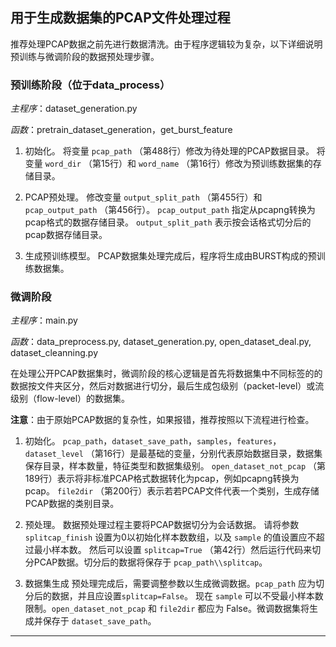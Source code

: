 ## 用于生成数据集的PCAP文件处理过程
推荐处理PCAP数据之前先进行数据清洗。由于程序逻辑较为复杂，以下详细说明预训练与微调阶段的数据预处理步骤。

### 预训练阶段（位于data_process）
*主程序*：dataset_generation.py

*函数*：pretrain_dataset_generation，get_burst_feature

1. 初始化。
将变量 `pcap_path` （第488行）修改为待处理的PCAP数据目录。
将变量 `word_dir` （第15行）和 `word_name` （第16行）修改为预训练数据集的存储目录。

2. PCAP预处理。
修改变量 `output_split_path` （第455行）和 `pcap_output_path` （第456行）。
`pcap_output_path` 指定从pcapng转换为pcap格式的数据存储目录。
`output_split_path` 表示按会话格式切分后的pcap数据存储目录。

3. 生成预训练模型。
PCAP数据集处理完成后，程序将生成由BURST构成的预训练数据集。

### 微调阶段
*主程序*：main.py

*函数*：data_preprocess.py, dataset_generation.py, open_dataset_deal.py, dataset_cleanning.py

在处理公开PCAP数据集时，微调阶段的核心逻辑是首先将数据集中不同标签的的数据按文件夹区分，然后对数据进行切分，最后生成包级别（packet-level）或流级别（flow-level）的数据集。

**注意**：由于原始PCAP数据的复杂性，如果报错，推荐按照以下流程进行检查。

1. 初始化。
`pcap_path`，`dataset_save_path`，`samples`，`features`，`dataset_level` （第16行）是最基础的变量，分别代表原始数据目录，数据集保存目录，样本数量，特征类型和数据集级别。 `open_dataset_not_pcap` （第189行）表示将非标准PCAP格式数据转化为pcap，例如pcapng转换为pcap。
`file2dir` （第200行）表示若若PCAP文件代表一个类别，生成存储PCAP数据的类别目录。

2. 预处理。
数据预处理过程主要将PCAP数据切分为会话数据。
请将参数 `splitcap_finish` 设置为0以初始化样本数数组，以及 `sample` 的值设置应不超过最小样本数。
然后可以设置 `splitcap=True` （第42行）然后运行代码来切分PCAP数据。切分后的数据将保存于 `pcap_path\\splitcap`。

3. 数据集生成
预处理完成后，需要调整参数以生成微调数据。`pcap_path` 应为切分后的数据，并且应设置`splitcap=False`。 
现在 `sample` 可以不受最小样本数限制。`open_dataset_not_pcap` 和 `file2dir` 都应为 False。微调数据集将生成并保存于 `dataset_save_path`。

---

